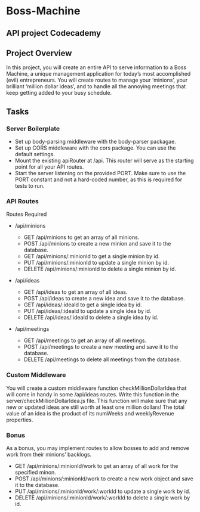 # Boss-Machine
## API project Codecademy

## Project Overview
In this project, you will create an entire API to serve information to a Boss Machine, a unique management application for today’s most accomplished (evil) entrepreneurs. You will create routes to manage your ‘minions’, your brilliant ‘million dollar ideas’, and to handle all the annoying meetings that keep getting added to your busy schedule.

## Tasks
### Server Boilerplate
- Set up body-parsing middleware with the body-parser packagae.
- Set up CORS middleware with the cors package. You can use the default settings.
- Mount the existing apiRouter at /api. This router will serve as the starting point for all your API routes.
- Start the server listening on the provided PORT. Make sure to use the PORT constant and not a hard-coded number, as this is required for tests to run.

### API Routes
Routes Required
- /api/minions
    - GET /api/minions to get an array of all minions.
    - POST /api/minions to create a new minion and save it to the database.
    - GET /api/minions/:minionId to get a single minion by id.
    - PUT /api/minions/:minionId to update a single minion by id.
    - DELETE /api/minions/:minionId to delete a single minion by id.

- /api/ideas
    - GET /api/ideas to get an array of all ideas.
    - POST /api/ideas to create a new idea and save it to the database.
    - GET /api/ideas/:ideaId to get a single idea by id.
    - PUT /api/ideas/:ideaId to update a single idea by id.
    - DELETE /api/ideas/:ideaId to delete a single idea by id.

- /api/meetings
    - GET /api/meetings to get an array of all meetings.
    - POST /api/meetings to create a new meeting and save it to the database.
    - DELETE /api/meetings to delete all meetings from the database.

### Custom Middleware
You will create a custom middleware function checkMillionDollarIdea that will come in handy in some /api/ideas routes. Write this function in the server/checkMillionDollarIdea.js file. This function will make sure that any new or updated ideas are still worth at least one million dollars! The total value of an idea is the product of its numWeeks and weeklyRevenue properties.

### Bonus
As a bonus, you may implement routes to allow bosses to add and remove work from their minions’ backlogs.

- GET /api/minions/:minionId/work to get an array of all work for the specified minon.
- POST /api/minions/:minionId/work to create a new work object and save it to the database.
- PUT /api/minions/:minionId/work/:workId to update a single work by id.
- DELETE /api/minions/:minionId/work/:workId to delete a single work by id.
